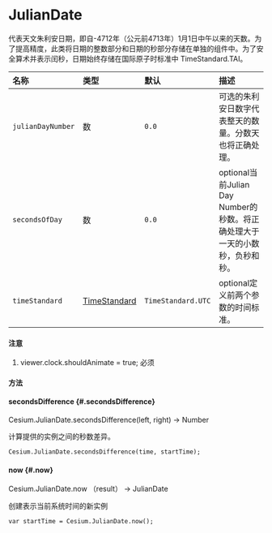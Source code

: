 # JulianDate

代表天文朱利安日期，即自-4712年（公元前4713年）1月1日中午以来的天数。为了提高精度，此类将日期的整数部分和日期的秒部分存储在单独的组件中。为了安全算术并表示闰秒，日期始终存储在国际原子时标准中 TimeStandard.TAI。

| 名称 | 类型 | 默认 | 描述 |
| :--- | :--- | :--- | :--- |
| `julianDayNumber` | 数 | `0.0` | 可选的朱利安日数字代表整天的数量。分数天也将正确处理。 |
| `secondsOfDay` | 数 | `0.0` | optional当前Julian Day Number的秒数。将正确处理大于一天的小数秒，负秒和秒。 |
| `timeStandard` | [TimeStandard](https://cesiumjs.org/Cesium/Build/Documentation/TimeStandard.html) | `TimeStandard.UTC` | optional定义前两个参数的时间标准。 |

#### 注意

1. viewer.clock.shouldAnimate = true;  必须

#### 方法

#### secondsDifference {#.secondsDifference}

Cesium.JulianDate.secondsDifference\(left, right\) → Number

计算提供的实例之间的秒数差异。

```
Cesium.JulianDate.secondsDifference(time, startTime);
```

#### now {#.now}

Cesium.JulianDate.now （result） → JulianDate

创建表示当前系统时间的新实例

```
var startTime = Cesium.JulianDate.now();
```




